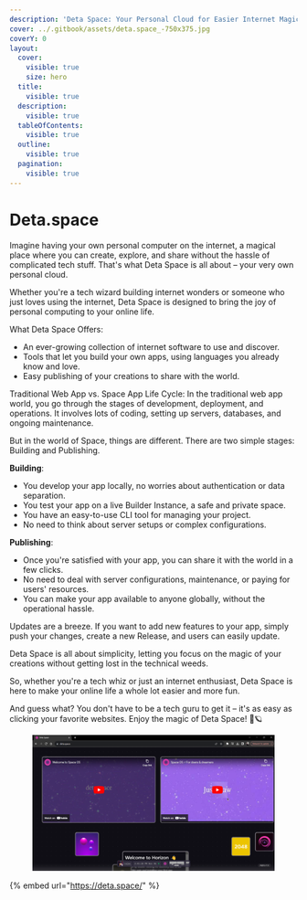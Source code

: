 ```yaml
---
description: 'Deta Space: Your Personal Cloud for Easier Internet Magic'
cover: ../.gitbook/assets/deta.space_-750x375.jpg
coverY: 0
layout:
  cover:
    visible: true
    size: hero
  title:
    visible: true
  description:
    visible: true
  tableOfContents:
    visible: true
  outline:
    visible: true
  pagination:
    visible: true
---
```


# Deta.space



Imagine having your own personal computer on the internet, a magical place where you can create, explore, and share without the hassle of complicated tech stuff. That's what Deta Space is all about – your very own personal cloud.

Whether you're a tech wizard building internet wonders or someone who just loves using the internet, Deta Space is designed to bring the joy of personal computing to your online life.

What Deta Space Offers:

* An ever-growing collection of internet software to use and discover.
* Tools that let you build your own apps, using languages you already know and love.
* Easy publishing of your creations to share with the world.

Traditional Web App vs. Space App Life Cycle: In the traditional web app world, you go through the stages of development, deployment, and operations. It involves lots of coding, setting up servers, databases, and ongoing maintenance.

But in the world of Space, things are different. There are two simple stages: Building and Publishing.

**Building**:

* You develop your app locally, no worries about authentication or data separation.
* You test your app on a live Builder Instance, a safe and private space.
* You have an easy-to-use CLI tool for managing your project.
* No need to think about server setups or complex configurations.

**Publishing**:

* Once you're satisfied with your app, you can share it with the world in a few clicks.
* No need to deal with server configurations, maintenance, or paying for users' resources.
* You can make your app available to anyone globally, without the operational hassle.

Updates are a breeze. If you want to add new features to your app, simply push your changes, create a new Release, and users can easily update.

Deta Space is all about simplicity, letting you focus on the magic of your creations without getting lost in the technical weeds.

So, whether you're a tech whiz or just an internet enthusiast, Deta Space is here to make your online life a whole lot easier and more fun.

And guess what? You don't have to be a tech guru to get it – it's as easy as clicking your favorite websites. Enjoy the magic of Deta Space! 🚀🪐



<figure><img src="../.gitbook/assets/Screenshot 2023-11-06 144131.png" alt=""><figcaption></figcaption></figure>

{% embed url="https://deta.space/" %}
